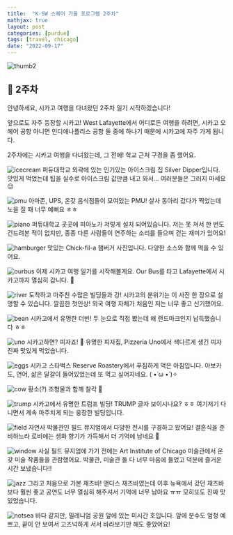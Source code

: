 ```yaml
---
title:  "K-SW 스퀘어 가을 프로그램 2주차"
mathjax: true
layout: post
categories: [purdue]
tags: [travel, chicago]
date: "2022-09-17"
---
```


![thumb2](/assets/photos/two/thumb2.jpg)



## 🤭 2주차

안녕하세요, 시카고 여행을 다녀왔던 2주차 일기 시작하겠습니다!

앞으로도 자주 등장할 시카고! West Lafayette에서 어디로든 여행을 하려면, 시카고 오헤어 공항 아니면 인디애나폴리스 공항 둘 중에 하나기 때문에 시카고에 자주 가게 됩니다.

2주차에는 시카고 여행을 다녀왔는데, 그 전에! 학교 근처 구경을 좀 했어요.

![icecream](/assets/photos/two/icecream.jpg)
퍼듀대학교 외곽에 있는 인기있는 아이스크림 집 Silver Dipper입니다. 맛있게 먹었는데 팁을 실수로 아이스크림 값만큼 내고 와서... 여러분들은 그러지 마세요 😔

![pmu](/assets/photos/two/pmu.jpg)
아마존, UPS, 온갖 음식점들이 모여있는 PMU! 살사 동아리 갔다가 찍었는데 노을 질 때 너무 예뻐요 ㅎㅎ

![piano](/assets/photos/two/piano.jpg)
퍼듀대학교 곳곳에 피아노가 저렇게 설치 되어있습니다. 저는 못 쳐서 한 번도 건드려본 적이 없지만, 종종 다른 사람들이 연주하는 소리를 들으며 걷는 재미가 있어요!

![hamburger](/assets/photos/two/hamburger.jpg)
맛있는 Chick-fil-a 햄버거 사진입니다. 다양한 소스와 함께 먹을 수 있어요.

![ourbus](/assets/photos/two/ourbus.jpg)
이제 시카고 여행 일기를 시작해볼게요. Our Bus를 타고 Lafayette에서 시카고까지 열심히 갑니다. 🚌

![river](/assets/photos/two/river.jpg)
도착하고 마주친 수많은 빌딩들과 강! 시카고의 분위기는 이 사진 한 장으로 설명할 수 있습니다. 깔끔한 첫인상! 외국 여행 자체가 처음인 저는 너무 좋고 신기했어요.

![bean](/assets/photos/two/bean.jpg)
시카고에서 유명한 더빈! 두 눈으로 직접 봤는데 왜 랜드마크인지 납득했습니다 ㅎㅎ

![uno](/assets/photos/two/uno.jpg)
시카고하면? 피자죠! 🍕 유명한 피자집, Pizzeria Uno에서 색다르게 생긴 피자 진짜 맛있게 먹었습니다.

![eggs](/assets/photos/two/eggs.jpg)
시카고 스타벅스 Reserve Roastery에서 푸짐하게 먹은 아침입니다. 아보카도, 연어, 삶은 달걀이 들어있었는데 또 먹고 싶어지네요. ( •̀ ω •́ )✧

![cow](/assets/photos/two/cow.jpg)
황소(?) 조형물과 함께 찰칵 📸

![trump](/assets/photos/two/trump.jpg)
시카고에서 유명한 트럼프 빌딩! TRUMP 글자 보이시나요? ㅎㅎ 여기저기 다니면서 계속 마주치게 되는 웅장한 빌딩입니다.

![field](/assets/photos/two/field.jpg)
자연사 박물관인 필드 뮤지엄에서 다양한 전시를 구경하고 왔어요! 결혼식을 준비하느라 로비에는 생화 향기가 가득해서 더 기억에 남네요 🌸

![window](/assets/photos/two/window.jpg)
사실 필드 뮤지엄에 가기 전에는 Art Institute of Chicago 미술관에서 온갖 미술 작품들을 관람했어요. 박물관, 미술관 둘 다 너무 마음에 들었고 덕분에 즐거운 시간 보냈습니다!!

![jazz](/assets/photos/two/jazz.jpg)
그리고 처음으로 가본 재즈바! 앤디스 재즈바였는데 이후 뉴욕에서 갔던 재즈바보다 훨씬 좋고 공연도 너무 열심히 해주셔서 기억에 너무 남아요 ㅠㅠ 모히또도 진짜 맛있었습니다.

![notsea](/assets/photos/two/notsea.jpg)
바다 같지만, 밀레니엄 공원 앞에 있는 미시간 호입니다. 앞에 분수도 엄청 예쁘고, 끝이 안 보여서 고즈넉하게 서서 바라보기만 해도 좋았어요!